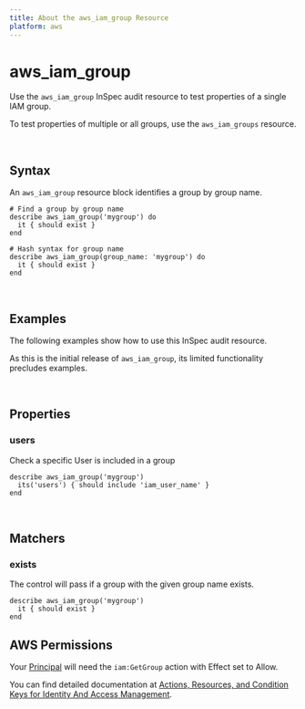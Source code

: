 ```yaml
---
title: About the aws_iam_group Resource
platform: aws
---
```


# aws\_iam\_group

Use the `aws_iam_group` InSpec audit resource to test properties of a single IAM group.

To test properties of multiple or all groups, use the `aws_iam_groups` resource.

<br>

## Syntax

An `aws_iam_group` resource block identifies a group by group name.

    # Find a group by group name
    describe aws_iam_group('mygroup') do
      it { should exist }
    end

    # Hash syntax for group name
    describe aws_iam_group(group_name: 'mygroup') do
      it { should exist }
    end

<br>

## Examples

The following examples show how to use this InSpec audit resource.

As this is the initial release of `aws_iam_group`, its limited functionality precludes examples.

<br>

## Properties

### users

Check a specific User is included in a group

    describe aws_iam_group('mygroup')
      its('users') { should include 'iam_user_name' }
    end

<br>

## Matchers

### exists

The control will pass if a group with the given group name exists.

    describe aws_iam_group('mygroup')
      it { should exist }
    end

## AWS Permissions

Your [Principal](https://docs.aws.amazon.com/IAM/latest/UserGuide/intro-structure.html#intro-structure-principal) will need the `iam:GetGroup` action with Effect set to Allow.

You can find detailed documentation at [Actions, Resources, and Condition Keys for Identity And Access Management](https://docs.aws.amazon.com/IAM/latest/UserGuide/list_identityandaccessmanagement.html).
